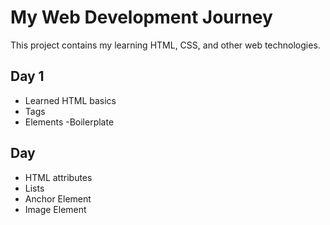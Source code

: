 # My Web Development Journey
This project contains my learning HTML, CSS, and other web technologies.

## Day 1
- Learned HTML basics
- Tags
- Elements
 -Boilerplate

 ## Day 
- HTML attributes
- Lists
- Anchor Element
- Image Element

